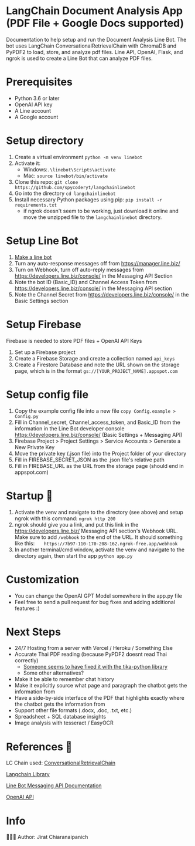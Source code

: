 
# LangChain Document Analysis App (PDF File + Google Docs supported)

Documentation to help setup and run the Document Analysis Line Bot. The bot uses LangChain ConversationalRetrievalChain with ChromaDB and PyPDF2 to load, store, and analyze pdf files. Line API, OpenAI, Flask, and ngrok is used to create a Line Bot that can analyze PDF files.

# Prerequisites 
- Python 3.6 or later 
- OpenAI API key
- A Line account
- A Google account
# Setup directory
1. Create a virtual environment `python -m venv linebot`
2. Activate it:
   - Windows:`.\linebot\Scripts\activate`
   - Mac:  `source linebot/bin/activate`
3. Clone this repo: `git clone https://github.com/spycoderyt/langchainlinebot`
4. Go into the directory `cd langchainlinebot`
5. Install necessary Python packages using pip:  `pip install -r requirements.txt `
   - if ngrok doesn't seem to be working, just download it online and move the unzipped file to the `langchainlinebot` directory.
# Setup Line Bot
1. [Make a line bot](https://developers.line.biz/en/docs/messaging-api/building-bot/#setting-webhook-url)
2. Turn any auto-response messages off from https://manager.line.biz/
3. Turn on Webhook, turn off auto-reply messages from https://developers.line.biz/console/ in the Messaging API Section
4. Note the bot ID (Basic_ID) and Channel Access Token from https://developers.line.biz/console/ in the Messaging API section
5. Note the Channel Secret from https://developers.line.biz/console/ in the Basic Settings section
# Setup Firebase
Firebase is needed to store PDF files + OpenAI API Keys
1. Set up a Firebase project
2. Create a Firebase Storage and create a collection named `api_keys`
3. Create a Firestore Database and note the URL shown on the storage page, which is in the format `gs://[YOUR_PROJECT_NAME].appspot.com`
# Setup config file
1. Copy the example config file into a new file `copy Config.example > Config.py`
2. Fill in Channel_secret, Channel_access_token, and Basic_ID from the information in the Line Bot developer console https://developers.line.biz/console/ (Basic Settings + Messaging API)
3. Firebase Project > Project Settings > Service Accounts > Generate a New Private Key
4. Move the private key (.json file) into the Project folder of your directory 
5. Fill in FIREBASE_SECRET_JSON as the .json file's relative path
6. Fill in FIREBASE_URL as the URL from the storage page (should end in appspot.com)

# Startup 🚀
1. Activate the venv and navigate to the directory (see above) and setup ngrok with this command: `ngrok http 200`
2. ngrok should give you a link, and put this link in the https://developers.line.biz/ Messaging API section's Webhook URL. Make sure to add `/webhook` to the end of the URL. It should something like this: `  
https://7b97-110-170-208-162.ngrok-free.app/webhook`
3. In another terminal/cmd window, activate the venv and navigate to the directory again, then start the app `python app.py`
# Customization
- You can change the OpenAI GPT Model somewhere in the app.py file
- Feel free to send a pull request for bug fixes and adding additional features :)
# Next Steps 
- 24/7 Hosting from a server with Vercel / Heroku / Something Else
- Accurate Thai PDF reading (because PyPDF2 doesnt read Thai correctly)
    - [Someone seems to have fixed it with the tika-python library](https://stackoverflow.com/questions/50985619/how-to-read-pdf-files-which-are-in-asian-languages-chinese-japanese-thai-etc)
    - Some other alternatives?
- Make it be able to remember chat history
- Make it explicitly source what page and paragraph the chatbot gets the information from 
- Have a side-by-side interface of the PDF that highlights exactly where the chatbot gets the information from
- Support other file formats (.docx, .doc, .txt, etc.)
- Spreadsheet + SQL database insights
- Image analysis with tesseract / EasyOCR
# References  🔗
LC Chain used: [ConversationalRetrievalChain](https://python.langchain.com/en/latest/modules/chains/index_examples/chat_vector_db.html)

[Langchain Library](https://github.com/langchain/langchain)

[Line Bot Messaging API Documentation](https://developers.line.biz/en/docs/messaging-api/)

[OpenAI API](https://beta.openai.com/docs/)

# Info
👨🏾‍💻 Author: Jirat Chiaranaipanich

